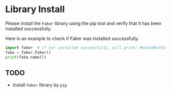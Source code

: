 # Library Install

Please install the `Faker` library using the pip tool and verify that it has been installed successfully.

Here is an example to check if Faker was installed successfully:

```python
import faker  # if not installed successfully, will print: ModuleNotFoundError: No module named 'faker'
fake = faker.Faker()
print(fake.name())
```

## TODO

- Install `Faker` library by `pip`
